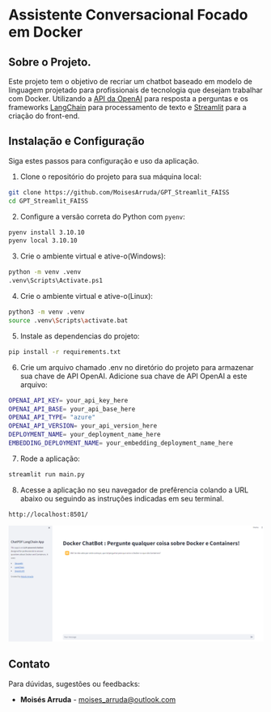 # Assistente Conversacional Focado em Docker

## Sobre o Projeto.

Este projeto tem o objetivo de recriar um chatbot baseado em modelo de linguagem projetado para profissionais de tecnologia que desejam trabalhar com Docker. Utilizando a [API da OpenAI](https://openai.com/blog/openai-api) para resposta a perguntas e os frameworks [LangChain](https://python.langchain.com/docs/get_started/introduction) para processamento de texto e [Streamlit](https://docs.streamlit.io/) para a criação do front-end.

## Instalação e Configuração

Siga estes passos para configuração e uso da aplicação.

1. Clone o repositório do projeto para sua máquina local:

```bash
git clone https://github.com/MoisesArruda/GPT_Streamlit_FAISS
cd GPT_Streamlit_FAISS
```

2. Configure a versão correta do Python com ```pyenv```:

```bash
pyenv install 3.10.10
pyenv local 3.10.10
```

3. Crie o ambiente virtual e ative-o(Windows):
```bash
python -m venv .venv
.venv\Scripts\Activate.ps1
```

4. Crie o ambiente virtual e ative-o(Linux):
```bash
python3 -m venv .venv
source .venv\Scripts\activate.bat
```

5. Instale as dependencias do projeto:
```bash
pip install -r requirements.txt
```

6. Crie um arquivo chamado .env no diretório do projeto para armazenar sua chave de API OpenAI. Adicione sua chave de API OpenAI a este arquivo:

```bash
OPENAI_API_KEY= your_api_key_here
OPENAI_API_BASE= your_api_base_here
OPENAI_API_TYPE= "azure"
OPENAI_API_VERSION= your_api_version_here
DEPLOYMENT_NAME= your_deployment_name_here
EMBEDDING_DEPLOYMENT_NAME= your_embedding_deployment_name_here
```

7. Rode a aplicação:

```bash
streamlit run main.py
```

8. Acesse a aplicação no seu navegador de prefêrencia colando a URL abaixo ou seguindo as instruções indicadas em seu terminal.

```bash
http://localhost:8501/
```

![Docker ChatBot](https://github.com/MoisesArruda/GPT_Streamlit_FAISS/blob/main/data/images/docker_chatbot.png)

## Contato
Para dúvidas, sugestões ou feedbacks:
* **Moisés Arruda** - moises_arruda@outlook.com
